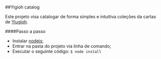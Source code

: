 ##Yigioh catalog

Este projeto visa catalogar de forma simples e intuitiva coleções da cartas de [Yiugioh](https://pt.wikipedia.org/wiki/Yu-Gi-Oh!).

####Passo a passo

- Instalar [nodejs](https://nodejs.org/en/download/);
- Entrar na pasta do projeto via linha de comando;
- Executar o seguinte código:
`$ node install`
